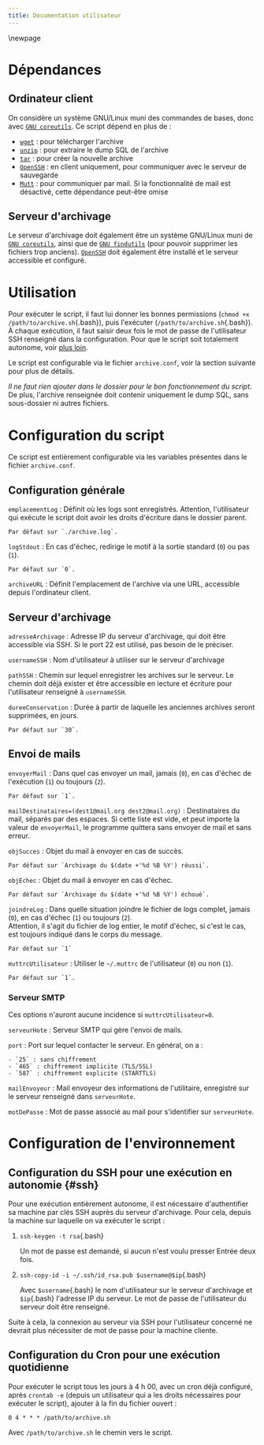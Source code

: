 ```yaml
---
title: Documentation utilisateur
---
```


<!--Lien par références :-->
[`GNU coreutils`]: https://www.gnu.org/software/coreutils/
[`OpenSSH`]: https://www.openssh.com/

\newpage
# Dépendances

## Ordinateur client

On considère un système GNU/Linux muni des commandes de bases, donc avec [`GNU coreutils`]. Ce script dépend en plus de :

- [`wget`](https://www.gnu.org/software/wget/) : pour télécharger l'archive
- [`unzip`](https://infozip.sourceforge.net/UnZip.html) : pour extraire le dump SQL de l'archive
- [`tar`](https://www.gnu.org/software/tar/) : pour créer la nouvelle archive
- [`OpenSSH`] : en client uniquement, pour communiquer avec le serveur de sauvegarde
- [`Mutt`](http://www.mutt.org/) : pour communiquer par mail. Si la fonctionnalité de mail est désactivé, cette dépendance peut-être omise

## Serveur d'archivage

Le serveur d'archivage doit également être un système GNU/Linux muni de [`GNU coreutils`], ainsi que de [`GNU findutils`](https://www.gnu.org/software/findutils/) (pour pouvoir supprimer les fichiers trop anciens). [`OpenSSH`] doit également être installé et le serveur accessible et configuré.

# Utilisation

Pour exécuter le script, il faut lui donner les bonnes permissions (`chmod +x /path/to/archive.sh`{.bash}), puis l'exécuter (`/path/to/archive.sh`{.bash}). À chaque exécution, il faut saisir deux fois le mot de passe de l'utilisateur SSH renseigné dans la configuration. Pour que le script soit totalement autonome, voir [plus loin](#ssh).

Le script est configurable via le fichier `archive.conf`, voir la section suivante pour plus de détails.

*Il ne faut rien ajouter dans le dossier pour le bon fonctionnement du script*.  
De plus, l'archive renseignée doit contenir uniquement le dump SQL, sans sous-dossier ni autres fichiers.

# Configuration du script

Ce script est entièrement configurable via les variables présentes dans le fichier `archive.conf`.

## Configuration générale

`emplacementLog`
:   Définit où les logs sont enregistrés. Attention, l'utilisateur qui exécute le script doit avoir les droits d'écriture dans le dossier parent.

    Par défaut sur `./archive.log`.

`logStdout`
:   En cas d'échec, redirige le motif à la sortie standard (`0`) ou pas (`1`).

    Par défaut sur `0`.

`archiveURL`
:   Définit l'emplacement de l'archive via une URL, accessible depuis l'ordinateur client.

## Serveur d'archivage

`adresseArchivage`
:   Adresse IP du serveur d'archivage, qui doit être accessible via SSH. Si le port 22 est utilisé, pas besoin de le préciser.

`usernameSSH`
:   Nom d'utilisateur à utiliser sur le serveur d'archivage

`pathSSH`
:   Chemin sur lequel enregistrer les archives sur le serveur. Le chemin doit déjà exister et être accessible en lecture et écriture pour l'utilisateur renseigné à `usernameSSH`.

`dureeConservation`
:   Durée à partir de laquelle les anciennes archives seront supprimées, en jours.

    Par défaut sur `30`.

## Envoi de mails

`envoyerMail`
:   Dans quel cas envoyer un mail, jamais (`0`), en cas d'échec de l'exécution (`1`) ou toujours (`2`).

    Par défaut sur `1`.

`mailDestinataires=(dest1@mail.org dest2@mail.org)`
:   Destinataires du mail, séparés par des espaces. Si cette liste est vide, et peut importe la valeur de `envoyerMail`, le programme quittera sans envoyer de mail et sans erreur.

`objSucces`
:   Objet du mail à envoyer en cas de succès.

    Par défaut sur `Archivage du $(date +'%d %B %Y') réussi`.

`objEchec`
:   Objet du mail à envoyer en cas d'échec.

    Par défaut sur `Archivage du $(date +'%d %B %Y') échoué`.

`joindreLog`
:   Dans quelle situation joindre le fichier de logs complet, jamais (`0`), en cas d'échec (`1`) ou toujours (`2`).  
    Attention, il s'agit du fichier de log entier, le motif d'échec, si c'est le cas, est toujours indiqué dans le corps du message.
	
	Par défaut sur `1`

`muttrcUtilisateur`
:   Utiliser le `~/.muttrc` de l'utilisateur (`0`) ou non (`1`).

    Par défaut sur `1`.

### Serveur SMTP

Ces options n'auront aucune incidence si `muttrcUtilisateur=0`.

`serveurHote`
:   Serveur SMTP qui gère l'envoi de mails.

`port`
:   Port sur lequel contacter le serveur. En général, on a :

    - `25` : sans chiffrement
	- `465` : chiffrement implicite (TLS/SSL)
	- `587` : chiffrement explicite (STARTTLS)

`mailEnvoyeur`
:   Mail envoyeur des informations de l'utilitaire, enregistré sur le serveur renseigné dans `serveurHote`.

`motDePasse`
:   Mot de passe associé au mail pour s'identifier sur `serveurHote`.


# Configuration de l'environnement

## Configuration du SSH pour une exécution en autonomie {#ssh}

Pour une exécution entièrement autonome, il est nécessaire d'authentifier sa machine par clés SSH auprès du serveur d'archivage. Pour cela, depuis la machine sur laquelle on va exécuter le script :

1. `ssh-keygen -t rsa`{.bash}

   Un mot de passe est demandé, si aucun n'est voulu presser Entrée deux fois.
   
2. `ssh-copy-id -i ~/.ssh/id_rsa.pub $username@$ip`{.bash}

   Avec `$username`{.bash} le nom d'utilisateur sur le serveur d'archivage et `$ip`{.bash} l'adresse IP du serveur. Le mot de passe de l'utilisateur du serveur doit être renseigné.
   
Suite à cela, la connexion au serveur via SSH pour l'utilisateur concerné ne devrait plus nécessiter de mot de passe pour la machine cliente.

## Configuration du Cron pour une exécution quotidienne

Pour exécuter le script tous les jours à 4 h 00, avec un cron déjà configuré, après `crontab -e` (depuis un utilisateur qui a les droits nécessaires pour exécuter le script), ajouter à la fin du fichier ouvert :

```
0 4 * * * /path/to/archive.sh
```

Avec `/path/to/archive.sh` le chemin vers le script.
